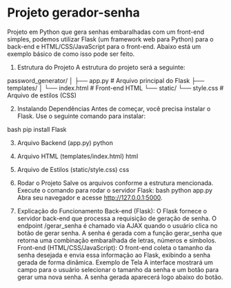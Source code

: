 # Projeto gerador-senha
Projeto em Python que gera senhas embaralhadas com um front-end simples, podemos utilizar Flask (um framework web para Python) para o back-end e HTML/CSS/JavaScript para o front-end. Abaixo está um exemplo básico de como isso pode ser feito.

1. Estrutura do Projeto
A estrutura do projeto será a seguinte:

password_generator/
│
├── app.py  # Arquivo principal do Flask
├── templates/
│   └── index.html  # Front-end HTML
└── static/
    └── style.css  # Arquivo de estilos (CSS)
    
2. Instalando Dependências
Antes de começar, você precisa instalar o Flask. Use o seguinte comando para instalar:

bash
pip install Flask

3. Arquivo Backend (app.py) python

4. Arquivo HTML (templates/index.html) html

5. Arquivo de Estilos (static/style.css) css

6. Rodar o Projeto
Salve os arquivos conforme a estrutura mencionada.
Execute o comando para rodar o servidor Flask:
bash
python app.py
Abra seu navegador e acesse http://127.0.0.1:5000.
7. Explicação do Funcionamento
Back-end (Flask): O Flask fornece o servidor back-end que processa a requisição de geração de senha.
O endpoint /gerar_senha é chamado via AJAX quando o usuário clica no botão de gerar senha.
A senha é gerada com a função gerar_senha que retorna uma combinação embaralhada de letras, números e símbolos.
Front-end (HTML/CSS/JavaScript): O front-end coleta o tamanho da senha desejada e envia essa informação ao Flask, exibindo a senha gerada de forma dinâmica.
Exemplo de Tela
A interface mostrará um campo para o usuário selecionar o tamanho da senha e um botão para gerar uma nova senha. A senha gerada aparecerá logo abaixo do botão.
